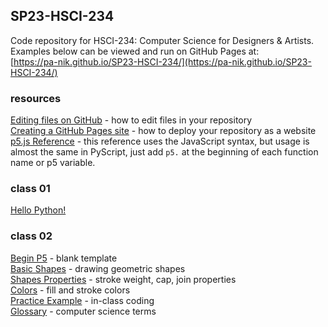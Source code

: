 ## SP23-HSCI-234

Code repository for HSCI-234: Computer Science for Designers & Artists.  
Examples below can be viewed and run on GitHub Pages at:  
[https://pa-nik.github.io/SP23-HSCI-234/](https://pa-nik.github.io/SP23-HSCI-234/)

### resources  
   
[Editing files on GitHub](https://docs.github.com/en/repositories/working-with-files/managing-files/editing-files) - how to edit files in your repository  
[Creating a GitHub Pages site](https://docs.github.com/en/pages/getting-started-with-github-pages/creating-a-github-pages-site) - how to deploy your repository as a website  
[p5.js Reference](https://p5js.org/reference/) - this reference uses the JavaScript syntax, but usage is almost the same in PyScript, just add `p5.` at the beginning of each function name or p5 variable.  
  
### class 01

[Hello Python!](class01/hello-python.html)   

### class 02  

[Begin P5](class02/begin-p5/) - blank template   
[Basic Shapes](class02/p5-basic-shapes/) - drawing geometric shapes  
[Shapes Properties](class02/p5-shape-properties/) - stroke weight, cap, join properties  
[Colors](class02/p5-colors/) - fill and stroke colors  
[Practice Example](class02/practice-example/) - in-class coding  
[Glossary](class02/glossary.md) - computer science terms  